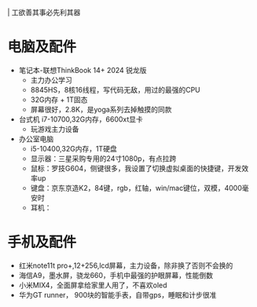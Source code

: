 
| 工欲善其事必先利其器

# 电脑及配件
- 笔记本-联想ThinkBook 14+ 2024 锐龙版
	- 主力办公学习
	- 8845HS，8核16线程，写代码无敌，用过的最强的CPU
	- 32G内存 + 1T固态
	- 屏幕很好，2.8K，是yoga系列去掉触摸的同款
- 台式机 i7-10700,32G内存，6600xt显卡
	- 玩游戏主力设备
- 办公室电脑
	- i5-10400,32G内存，1T硬盘
	- 显示器：三星采购专用的24寸1080p，有点拉跨
	- 鼠标：罗技G604，侧键很多，我设置了切换虚拟桌面的快捷键，开发效率up
	- 键盘：京东京造K2，84键，rgb，红轴，win/mac键位，双模，4000毫安时
	- 耳机：
# 手机及配件
- 红米note11t pro+,12+256,lcd屏幕，主力设备，除非换了否则不会换的
- 海信A9，墨水屏，骁龙660，手机中最强的护眼屏幕，性能倒数
- 小米MIX4，全面屏拿给家里人用了，不喜欢oled
- 华为GT runner， 900块的智能手表，自带gps，睡眠和计步很准

